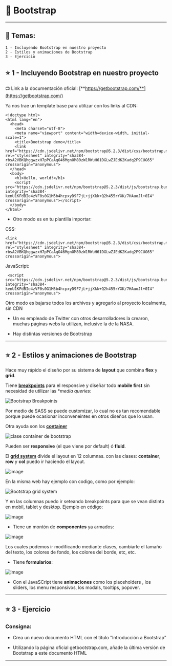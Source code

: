 # :star2:  Bootstrap

---

## :book: Temas:

```
1 - Incluyendo Bootstrap en nuestro proyecto
2 - Estilos y animaciones de Bootstrap
3 - Ejercicio
```

## :star: 1 - Incluyendo Bootstrap en nuestro proyecto

:tv: Link a la documentación oficial: [**https://getbootstrap.com/**](https://getbootstrap.com/)


Ya nos trae un template base para utilizar con los links al CDN:

```
<!doctype html>
<html lang="en">
  <head>
    <meta charset="utf-8">
    <meta name="viewport" content="width=device-width, initial-scale=1">
    <title>Bootstrap demo</title>
    <link href="https://cdn.jsdelivr.net/npm/bootstrap@5.2.3/dist/css/bootstrap.min.css" rel="stylesheet" integrity="sha384-rbsA2VBKQhggwzxH7pPCaAqO46MgnOM80zW1RWuH61DGLwZJEdK2Kadq2F9CUG65" crossorigin="anonymous">
  </head>
  <body>
    <h1>Hello, world!</h1>
    <script src="https://cdn.jsdelivr.net/npm/bootstrap@5.2.3/dist/js/bootstrap.bundle.min.js" integrity="sha384-kenU1KFdBIe4zVF0s0G1M5b4hcpxyD9F7jL+jjXkk+Q2h455rYXK/7HAuoJl+0I4" crossorigin="anonymous"></script>
  </body>
</html>
```

- Otro modo es en tu plantilla importar:

CSS:
```
<link href="https://cdn.jsdelivr.net/npm/bootstrap@5.2.3/dist/css/bootstrap.min.css" rel="stylesheet" integrity="sha384-rbsA2VBKQhggwzxH7pPCaAqO46MgnOM80zW1RWuH61DGLwZJEdK2Kadq2F9CUG65" crossorigin="anonymous">
```

JavaScript:
```
 <script src="https://cdn.jsdelivr.net/npm/bootstrap@5.2.3/dist/js/bootstrap.bundle.min.js" integrity="sha384-kenU1KFdBIe4zVF0s0G1M5b4hcpxyD9F7jL+jjXkk+Q2h455rYXK/7HAuoJl+0I4" crossorigin="anonymous">
 ```

Otro modo es  bajarse todos los archivos y agregarlo al proyecto localmente, sin CDN

- Un ex empleado de Twitter con otros desarrolladores la crearon, muchas páginas webs la utilizan, inclusive la de la NASA.

- Hay distintas versiones de Bootrstrap


---

## :star: 2 - Estilos y animaciones de Bootstrap

Hace muy rápido el diseño por su sistema de **layout** que combina **flex** y **grid**.

Tiene [**breakpoints**](https://getbootstrap.com/docs/5.2/layout/breakpoints/#available-breakpoints) para el responsive y diseñar todo **mobile first** sin necesidad de utilizar las **media queries*:

![Bootstrap Breakpoints](https://user-images.githubusercontent.com/72580574/206275066-f8c00644-6341-4981-9211-af725a9bde2f.png)

Por medio de SASS se puede customizar, lo cual no es tan recomendable porque puede ocasionar inconveneintes en otros diseños que lo usan.

Otra ayuda son los [**container**](https://getbootstrap.com/docs/5.2/layout/containers/#default-container)

![clase container de bootstrap](https://user-images.githubusercontent.com/72580574/206275719-ac6b0ccd-e076-4008-a596-184bbc709acc.png)

Pueden ser **responsive** (el que viene por default) ó **fluid**.


El [**grid system**](https://getbootstrap.com/docs/5.2/layout/grid/#example) divide el layout en 12 columnas. con las clases: **container**, **row** y **col** puedo ir haciendo el layout.

![image](https://user-images.githubusercontent.com/72580574/206276643-e5205bbd-6aca-4ad9-94e8-447f48d9ad91.png)


En la misma web hay ejemplo con codigo, como por ejemplo:

![Bootstrap grid system](https://user-images.githubusercontent.com/72580574/206276484-33f5980d-f2d2-457b-92a7-14ea0e0e2780.png)

Y en las columnas puedo ir seteando breakpoints para que se vean distinto en mobil, tablet y desktop. Ejemplo en código:

![image](https://user-images.githubusercontent.com/72580574/206277108-da57dec0-e692-4f78-84f5-8574b1f534bb.png)

- Tiene un montón de **componentes** ya armados:

![image](https://user-images.githubusercontent.com/72580574/206277305-a1589dce-9420-4c26-9b81-199c61451651.png)

Los cuales podemos ir modificando mediante clases, cambiarle el tamaño del texto, los colores de fondo, los colores del borde, etc, etc.

- Tiene **formularios**:

![image](https://user-images.githubusercontent.com/72580574/206277585-93eae1da-bcc8-4cd8-99a3-4915954dd83c.png)

- Con el JavaSCript tiene **animaciones** como los placeholders , los sliders, los menu responsivos, los modals, tooltips, popover.


---

##  :star: 3 - Ejercicio

### Consigna:

- Crea un nuevo documento HTML con el título "Introducción a Bootstrap"

- Utilizando la página oficial getbootstrap.com, añade la última versión de Bootstrap a este documento HTML


---
